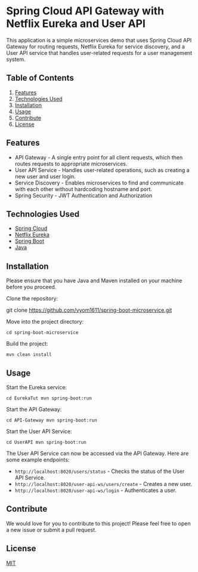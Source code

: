 # Spring Cloud API Gateway with Netflix Eureka and User API

This application is a simple microservices demo that uses Spring Cloud API Gateway for routing requests, Netflix Eureka for service discovery, and a User API service that handles user-related requests for a user management system.

## Table of Contents
1. [Features](#features)
2. [Technologies Used](#technologies-used)
3. [Installation](#installation)
4. [Usage](#usage)
5. [Contribute](#contribute)
6. [License](#license)

## Features

- API Gateway - A single entry point for all client requests, which then routes requests to appropriate microservices.
- User API Service - Handles user-related operations, such as creating a new user and user login.
- Service Discovery - Enables microservices to find and communicate with each other without hardcoding hostname and port.
- Spring Security - JWT Authentication and Authorization 

## Technologies Used

- [Spring Cloud](https://spring.io/projects/spring-cloud)
- [Netflix Eureka](https://spring.io/guides/gs/service-registration-and-discovery/)
- [Spring Boot](https://spring.io/projects/spring-boot)
- [Java](https://www.oracle.com/java/)

## Installation

Please ensure that you have Java and Maven installed on your machine before you proceed.

Clone the repository:

git clone https://github.com/vyom1611/spring-boot-microservice.git



Move into the project directory:

`cd spring-boot-microservice`


Build the project:

`mvn clean install`


## Usage

Start the Eureka service:

`cd EurekaTut
mvn spring-boot:run`

Start the API Gateway:

`cd API-Gateway
mvn spring-boot:run`

Start the User API Service:

`cd UserAPI
mvn spring-boot:run`

The User API Service can now be accessed via the API Gateway. Here are some example endpoints:

- `http://localhost:8020/users/status` - Checks the status of the User API Service.
- `http://localhost:8020/user-api-ws/users/create` - Creates a new user.
- `http://localhost:8020/user-api-ws/login` - Authenticates a user.

## Contribute

We would love for you to contribute to this project! Please feel free to open a new issue or submit a pull request.

## License

[MIT](https://choosealicense.com/licenses/mit/)
